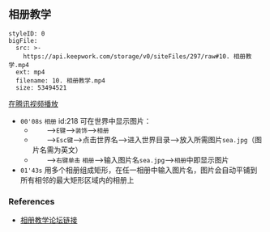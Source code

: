 ## 相册教学

```@BigFile
styleID: 0
bigFile:
  src: >-
    https://api.keepwork.com/storage/v0/siteFiles/297/raw#10. 相册教学.mp4
  ext: mp4
  filename: 10. 相册教学.mp4
  size: 53494521
```
[在腾讯视频播放](https://v.qq.com/x/page/c0386u230uf.html)

- `00'08s` `相册` id:218 可在世界中显示图片：
  - &nbsp;&nbsp;&nbsp;&nbsp;&nbsp;&nbsp;&nbsp;-->`E键`-->`装饰`-->`相册`
  - &nbsp;&nbsp;&nbsp;&nbsp;&nbsp;&nbsp;&nbsp;-->`Esc键`-->点击世界名-->进入世界目录-->放入所需图片`sea.jpg`（图片名需为英文）
  - &nbsp;&nbsp;&nbsp;&nbsp;&nbsp;&nbsp;&nbsp;-->`右键单击` `相册`-->输入图片名`sea.jpg`-->`相册`中即显示图片
- `01'43s` 用多个相册组成矩形，在任一相册中输入图片名，图片会自动平铺到所有相邻的最大矩形区域内的相册上

### References
- [相册教学论坛链接](http://bbs.paraengine.com/forum.php?mod=viewthread&tid=230)

